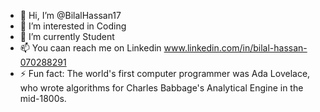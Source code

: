 - 👋 Hi, I’m @BilalHassan17
- 👀 I’m interested in Coding
- 🌱 I’m currently Student
- 📫 You caan reach me on Linkedin www.linkedin.com/in/bilal-hassan-070288291
- ⚡ Fun fact: The world's first computer programmer was Ada Lovelace, who wrote algorithms for Charles Babbage's Analytical Engine in the mid-1800s.

<!---
BilalHassan17/BilalHassan17 is a ✨ special ✨ repository because its `README.md` (this file) appears on your GitHub profile.
You can click the Preview link to take a look at your changes.
--->
